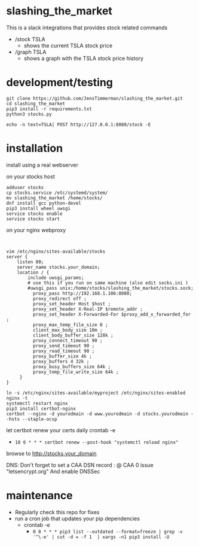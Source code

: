 # slashing_the_market

This is a slack integrations that provides stock related commands

 - /stock TSLA 
    - shows the current TSLA stock price
- /graph TSLA
   - shows a graph with the TSLA stock price history
   
# development/testing

```
git clone https://github.com/JensTimmerman/slashing_the_market.git
cd slashing_the_market
pip3 install -r requirements.txt
python3 stocks.py
```
```
echo -n text=TSLA| POST http://127.0.0.1:8080/stock -E
```

# installation

install using a real webserver

on your stocks host
```
adduser stocks
cp stocks.service /etc/systemd/system/
mv slashing_the_market /home/stocks/
dnf install gcc python-devel
pip3 install wheel uwsgi
service stocks enable
service stocks start
```
on your nginx webproxy
```


vim /etc/nginx/sites-available/stocks
server {
    listen 80;
    server_name stocks.your_domain;
    location / {
        include uwsgi_params;
        # use this if you run on same machine (also edit socks.ini )
        #uwsgi_pass unix:/home/stocks/slashing_the_market/stocks.sock;
          proxy_pass http://192.168.1.106:8080;
          proxy_redirect off ;
          proxy_set_header Host $host ;
          proxy_set_header X-Real-IP $remote_addr ;
          proxy_set_header X-Forwarded-For $proxy_add_x_forwarded_for ;
          proxy_max_temp_file_size 0 ; 
          client_max_body_size 10m ;
          client_body_buffer_size 128k ;
          proxy_connect_timeout 90 ;
          proxy_send_timeout 90 ;
          proxy_read_timeout 90 ;
          proxy_buffer_size 4k ;
          proxy_buffers 4 32k ;
          proxy_busy_buffers_size 64k ;
          proxy_temp_file_write_size 64k ;
     }
}

ln -s /etc/nginx/sites-available/myproject /etc/nginx/sites-enabled
nginx -t
systemctl restart nginx
pip3 install certbot-nginx
certbot --nginx -d yourodmain -d www.yourodmain -d stocks.yourodmain --hsts --staple-ocsp
```

let certbot renew your certs daily
crontab -e
  - `18 6 * * * certbot renew --post-hook "systemctl reload nginx"`



browse to http://stocks.your_domain

DNS: 
Don't forget to set a CAA DSN record : @ CAA 0 issue "letsencrypt.org"
And enable DNSSec

# maintenance

- Regularly check this repo for fixes
- run a cron job that updates your pip dependencies 
  - crontab -e 
    - `0 8 * * * pip3 list --outdated --format=freeze | grep -v '^\-e' | cut -d = -f 1  | xargs -n1 pip3 install -U`
